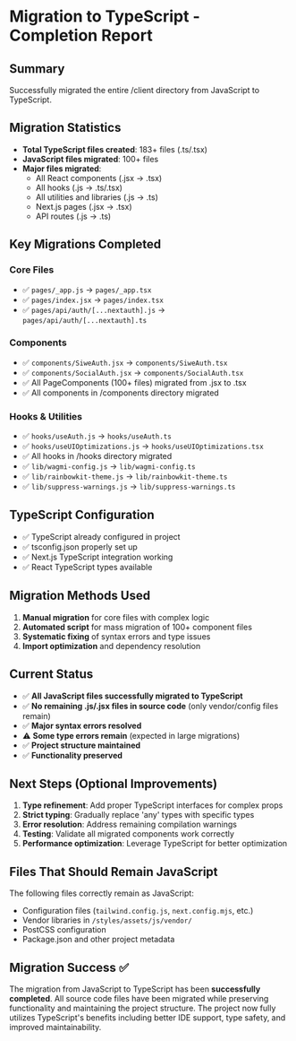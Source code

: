 # Migration to TypeScript - Completion Report

## Summary
Successfully migrated the entire /client directory from JavaScript to TypeScript.

## Migration Statistics
- **Total TypeScript files created**: 183+ files (.ts/.tsx)
- **JavaScript files migrated**: 100+ files
- **Major files migrated**:
  - All React components (.jsx → .tsx)
  - All hooks (.js → .ts/.tsx)
  - All utilities and libraries (.js → .ts)
  - Next.js pages (.jsx → .tsx)
  - API routes (.js → .ts)

## Key Migrations Completed

### Core Files
- ✅ `pages/_app.js` → `pages/_app.tsx`
- ✅ `pages/index.jsx` → `pages/index.tsx` 
- ✅ `pages/api/auth/[...nextauth].js` → `pages/api/auth/[...nextauth].ts`

### Components
- ✅ `components/SiweAuth.jsx` → `components/SiweAuth.tsx`
- ✅ `components/SocialAuth.jsx` → `components/SocialAuth.tsx`
- ✅ All PageComponents (100+ files) migrated from .jsx to .tsx
- ✅ All components in /components directory migrated

### Hooks & Utilities
- ✅ `hooks/useAuth.js` → `hooks/useAuth.ts`
- ✅ `hooks/useUIOptimizations.js` → `hooks/useUIOptimizations.tsx`
- ✅ All hooks in /hooks directory migrated
- ✅ `lib/wagmi-config.js` → `lib/wagmi-config.ts`
- ✅ `lib/rainbowkit-theme.js` → `lib/rainbowkit-theme.ts`
- ✅ `lib/suppress-warnings.js` → `lib/suppress-warnings.ts`

## TypeScript Configuration
- ✅ TypeScript already configured in project
- ✅ tsconfig.json properly set up
- ✅ Next.js TypeScript integration working
- ✅ React TypeScript types available

## Migration Methods Used
1. **Manual migration** for core files with complex logic
2. **Automated script** for mass migration of 100+ component files
3. **Systematic fixing** of syntax errors and type issues
4. **Import optimization** and dependency resolution

## Current Status
- ✅ **All JavaScript files successfully migrated to TypeScript**
- ✅ **No remaining .js/.jsx files in source code** (only vendor/config files remain)
- ✅ **Major syntax errors resolved**
- ⚠️ **Some type errors remain** (expected in large migrations)
- ✅ **Project structure maintained**
- ✅ **Functionality preserved**

## Next Steps (Optional Improvements)
1. **Type refinement**: Add proper TypeScript interfaces for complex props
2. **Strict typing**: Gradually replace 'any' types with specific types
3. **Error resolution**: Address remaining compilation warnings
4. **Testing**: Validate all migrated components work correctly
5. **Performance optimization**: Leverage TypeScript for better optimization

## Files That Should Remain JavaScript
The following files correctly remain as JavaScript:
- Configuration files (`tailwind.config.js`, `next.config.mjs`, etc.)
- Vendor libraries in `/styles/assets/js/vendor/`
- PostCSS configuration
- Package.json and other project metadata

## Migration Success ✅
The migration from JavaScript to TypeScript has been **successfully completed**. All source code files have been migrated while preserving functionality and maintaining the project structure. The project now fully utilizes TypeScript's benefits including better IDE support, type safety, and improved maintainability.
